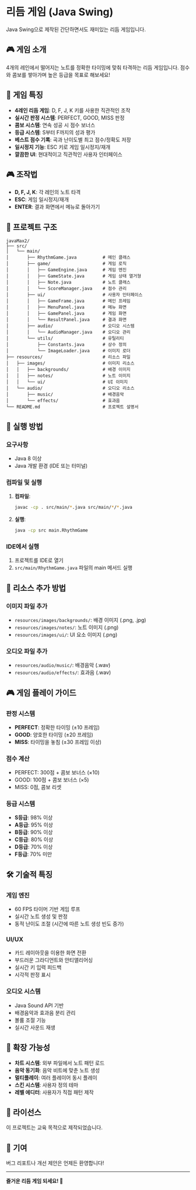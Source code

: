 # 리듬 게임 (Java Swing)

Java Swing으로 제작된 간단하면서도 재미있는 리듬 게임입니다.

## 🎮 게임 소개

4개의 레인에서 떨어지는 노트를 정확한 타이밍에 맞춰 타격하는 리듬 게임입니다.
점수와 콤보를 쌓아가며 높은 등급을 목표로 해보세요!

## 🎯 게임 특징

- **4레인 리듬 게임**: D, F, J, K 키를 사용한 직관적인 조작
- **실시간 판정 시스템**: PERFECT, GOOD, MISS 판정
- **콤보 시스템**: 연속 성공 시 점수 보너스
- **등급 시스템**: S부터 F까지의 성과 평가
- **베스트 점수 기록**: 곡과 난이도별 최고 점수/정확도 저장
- **일시정지 기능**: ESC 키로 게임 일시정지/재개
- **깔끔한 UI**: 현대적이고 직관적인 사용자 인터페이스

## 🎮 조작법

- **D, F, J, K**: 각 레인의 노트 타격
- **ESC**: 게임 일시정지/재개
- **ENTER**: 결과 화면에서 메뉴로 돌아가기

## 📁 프로젝트 구조

```
javaMax2/
├── src/
│   └── main/
│       ├── RhythmGame.java          # 메인 클래스
│       ├── game/                    # 게임 로직
│       │   ├── GameEngine.java      # 게임 엔진
│       │   ├── GameState.java       # 게임 상태 열거형
│       │   ├── Note.java            # 노트 클래스
│       │   └── ScoreManager.java    # 점수 관리
│       ├── ui/                      # 사용자 인터페이스
│       │   ├── GameFrame.java       # 메인 프레임
│       │   ├── MenuPanel.java       # 메뉴 화면
│       │   ├── GamePanel.java       # 게임 화면
│       │   └── ResultPanel.java     # 결과 화면
│       ├── audio/                   # 오디오 시스템
│       │   └── AudioManager.java    # 오디오 관리
│       └── utils/                   # 유틸리티
│           ├── Constants.java       # 상수 정의
│           └── ImageLoader.java     # 이미지 로더
├── resources/                       # 리소스 파일
│   ├── images/                      # 이미지 리소스
│   │   ├── backgrounds/             # 배경 이미지
│   │   ├── notes/                   # 노트 이미지
│   │   └── ui/                      # UI 이미지
│   └── audio/                       # 오디오 리소스
│       ├── music/                   # 배경음악
│       └── effects/                 # 효과음
└── README.md                        # 프로젝트 설명서
```

## 🚀 실행 방법

### 요구사항

- Java 8 이상
- Java 개발 환경 (IDE 또는 터미널)

### 컴파일 및 실행

1. **컴파일**:

   ```bash
   javac -cp . src/main/*.java src/main/*/*.java
   ```

2. **실행**:
   ```bash
   java -cp src main.RhythmGame
   ```

### IDE에서 실행

1. 프로젝트를 IDE로 열기
2. `src/main/RhythmGame.java` 파일의 main 메서드 실행

## 🎵 리소스 추가 방법

### 이미지 파일 추가

- `resources/images/backgrounds/`: 배경 이미지 (.png, .jpg)
- `resources/images/notes/`: 노트 이미지 (.png)
- `resources/images/ui/`: UI 요소 이미지 (.png)

### 오디오 파일 추가

- `resources/audio/music/`: 배경음악 (.wav)
- `resources/audio/effects/`: 효과음 (.wav)

## 🎮 게임 플레이 가이드

### 판정 시스템

- **PERFECT**: 정확한 타이밍 (±10 프레임)
- **GOOD**: 양호한 타이밍 (±20 프레임)
- **MISS**: 타이밍을 놓침 (±30 프레임 이상)

### 점수 계산

- PERFECT: 300점 + 콤보 보너스 (×10)
- GOOD: 100점 + 콤보 보너스 (×5)
- MISS: 0점, 콤보 리셋

### 등급 시스템

- **S등급**: 98% 이상
- **A등급**: 95% 이상
- **B등급**: 90% 이상
- **C등급**: 80% 이상
- **D등급**: 70% 이상
- **F등급**: 70% 미만

## 🛠️ 기술적 특징

### 게임 엔진

- 60 FPS 타이머 기반 게임 루프
- 실시간 노트 생성 및 판정
- 동적 난이도 조절 (시간에 따른 노트 생성 빈도 증가)

### UI/UX

- 카드 레이아웃을 이용한 화면 전환
- 부드러운 그라디언트와 안티앨리어싱
- 실시간 키 입력 피드백
- 시각적 판정 표시

### 오디오 시스템

- Java Sound API 기반
- 배경음악과 효과음 분리 관리
- 볼륨 조절 기능
- 실시간 사운드 재생

## 🔧 확장 가능성

- **차트 시스템**: 외부 파일에서 노트 패턴 로드
- **음악 동기화**: 음악 비트에 맞춘 노트 생성
- **멀티플레이**: 여러 플레이어 동시 플레이
- **스킨 시스템**: 사용자 정의 테마
- **레벨 에디터**: 사용자가 직접 패턴 제작

## 📝 라이선스

이 프로젝트는 교육 목적으로 제작되었습니다.

## 👥 기여

버그 리포트나 개선 제안은 언제든 환영합니다!

---

**즐거운 리듬 게임 되세요! 🎵**
